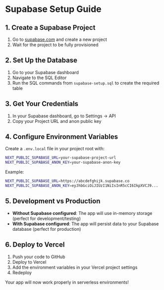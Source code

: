 # Supabase Setup Guide

## 1. Create a Supabase Project

1. Go to [supabase.com](https://supabase.com) and create a new project
2. Wait for the project to be fully provisioned

## 2. Set Up the Database

1. Go to your Supabase dashboard
2. Navigate to the SQL Editor
3. Run the SQL commands from `supabase-setup.sql` to create the required table

## 3. Get Your Credentials

1. In your Supabase dashboard, go to Settings → API
2. Copy your Project URL and anon public key

## 4. Configure Environment Variables

Create a `.env.local` file in your project root with:

```bash
NEXT_PUBLIC_SUPABASE_URL=your-supabase-project-url
NEXT_PUBLIC_SUPABASE_ANON_KEY=your-supabase-anon-key
```

Example:
```bash
NEXT_PUBLIC_SUPABASE_URL=https://abcdefghijk.supabase.co
NEXT_PUBLIC_SUPABASE_ANON_KEY=eyJhbGciOiJIUzI1NiIsInR5cCI6IkpXVCJ9...
```

## 5. Development vs Production

- **Without Supabase configured**: The app will use in-memory storage (perfect for development/testing)
- **With Supabase configured**: The app will persist data to your Supabase database (perfect for production)

## 6. Deploy to Vercel

1. Push your code to GitHub
2. Deploy to Vercel
3. Add the environment variables in your Vercel project settings
4. Redeploy

Your app will now work properly in serverless environments! 